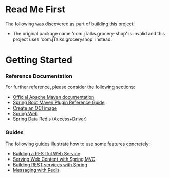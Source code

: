 # Read Me First
The following was discovered as part of building this project:

* The original package name 'com.jTalks.grocery-shop' is invalid and this project uses 'com.jTalks.groceryshop' instead.

# Getting Started

### Reference Documentation
For further reference, please consider the following sections:

* [Official Apache Maven documentation](https://maven.apache.org/guides/index.html)
* [Spring Boot Maven Plugin Reference Guide](https://docs.spring.io/spring-boot/docs/3.2.0/maven-plugin/reference/html/)
* [Create an OCI image](https://docs.spring.io/spring-boot/docs/3.2.0/maven-plugin/reference/html/#build-image)
* [Spring Web](https://docs.spring.io/spring-boot/docs/3.2.0/reference/htmlsingle/index.html#web)
* [Spring Data Redis (Access+Driver)](https://docs.spring.io/spring-boot/docs/3.2.0/reference/htmlsingle/index.html#data.nosql.redis)

### Guides
The following guides illustrate how to use some features concretely:

* [Building a RESTful Web Service](https://spring.io/guides/gs/rest-service/)
* [Serving Web Content with Spring MVC](https://spring.io/guides/gs/serving-web-content/)
* [Building REST services with Spring](https://spring.io/guides/tutorials/rest/)
* [Messaging with Redis](https://spring.io/guides/gs/messaging-redis/)

